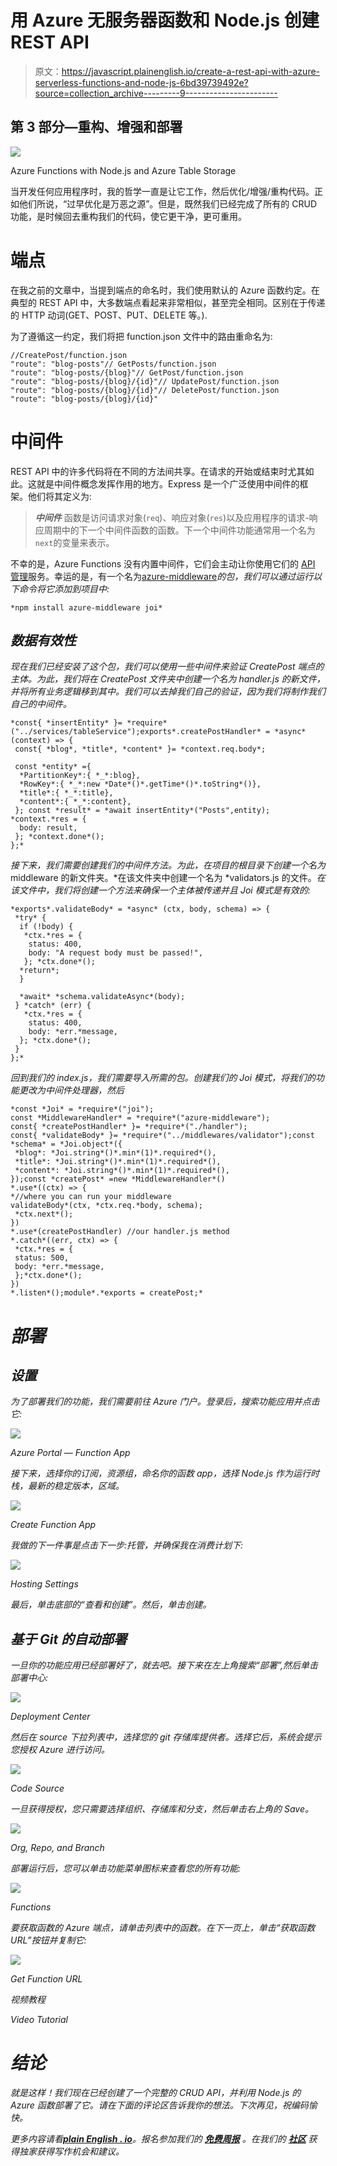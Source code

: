 # 用 Azure 无服务器函数和 Node.js 创建 REST API

> 原文：<https://javascript.plainenglish.io/create-a-rest-api-with-azure-serverless-functions-and-node-js-6bd39739492e?source=collection_archive---------9----------------------->

## 第 3 部分—重构、增强和部署

![](img/d09fcb0e724762d7443cd0aeef810a39.png)

Azure Functions with Node.js and Azure Table Storage

当开发任何应用程序时，我的哲学一直是让它工作，然后优化/增强/重构代码。正如他们所说，“过早优化是万恶之源”。但是，既然我们已经完成了所有的 CRUD 功能，是时候回去重构我们的代码，使它更干净，更可重用。

# 端点

在我之前的文章中，当提到端点的命名时，我们使用默认的 Azure 函数约定。在典型的 REST API 中，大多数端点看起来非常相似，甚至完全相同。区别在于传递的 HTTP 动词(GET、POST、PUT、DELETE 等。).

为了遵循这一约定，我们将把 function.json 文件中的路由重命名为:

```
//CreatePost/function.json
"route": "blog-posts"// GetPosts/function.json
"route": "blog-posts/{blog}"// GetPost/function.json
"route": "blog-posts/{blog}/{id}"// UpdatePost/function.json
"route": "blog-posts/{blog}/{id}"// DeletePost/function.json
"route": "blog-posts/{blog}/{id}"
```

# 中间件

REST API 中的许多代码将在不同的方法间共享。在请求的开始或结束时尤其如此。这就是中间件概念发挥作用的地方。Express 是一个广泛使用中间件的框架。他们将其定义为:

> ***中间件*** 函数是访问请求对象(`req`)、响应对象(`res`)以及应用程序的请求-响应周期中的下一个中间件函数的函数。下一个中间件功能通常用一个名为`next`的变量来表示。

不幸的是，Azure Functions 没有内置中间件，它们会主动让你使用它们的 [API 管理](https://azure.microsoft.com/en-us/services/api-management/)服务。幸运的是，有一个名为[azure-middleware](https://www.npmjs.com/package/azure-middleware)*的包，我们可以通过运行以下命令将它添加到项目中:*

```
*npm install azure-middleware joi*
```

## *数据有效性*

*现在我们已经安装了这个包，我们可以使用一些中间件来验证 CreatePost 端点的主体。为此，我们将在 CreatePost 文件夹中创建一个名为 handler.js 的新文件，并将所有业务逻辑移到其中。我们可以去掉我们自己的验证，因为我们将制作我们自己的中间件。*

```
*const{ *insertEntity* }= *require*("../services/tableService");exports*.createPostHandler* = *async* (context) => {
 const{ *blog*, *title*, *content* }= *context.req.body*;

 const *entity* ={
  *PartitionKey*:{ *_*:blog},
  *RowKey*:{ *_*:new *Date*()*.getTime*()*.toString*()},
  *title*:{ *_*:title},
  *content*:{ *_*:content},
 }; const *result* = *await insertEntity*("Posts",entity); *context.*res = {
  body: result,
 }; *context.done*();
};*
```

*接下来，我们需要创建我们的中间件方法。为此，在项目的根目录下创建一个名为*middleware 的新文件夹。*在该文件夹中创建一个名为 *validators.js 的文件。*在该文件中，我们将创建一个方法来确保一个主体被传递并且 Joi 模式是有效的:*

```
*exports*.validateBody* = *async* (ctx, body, schema) => {
 *try* {
  if (!body) {
   *ctx.*res = {
    status: 400,
    body: "A request body must be passed!",
   }; *ctx.done*();
  *return*;
  }

  *await* *schema.validateAsync*(body);
 } *catch* (err) {
   *ctx.*res = {
    status: 400,
    body: *err.*message,
  }; *ctx.done*();
 }
};*
```

*回到我们的 index.js，我们需要导入所需的包。创建我们的 Joi 模式，将我们的功能更改为中间件处理器，然后*

```
*const *Joi* = *require*("joi");
const *MiddlewareHandler* = *require*("azure-middleware");
const{ *createPostHandler* }= *require*("./handler");
const{ *validateBody* }= *require*("../middlewares/validator");const *schema* = *Joi.object*({
 *blog*: *Joi.string*()*.min*(1)*.required*(),
 *title*: *Joi.string*()*.min*(1)*.required*(),
 *content*: *Joi.string*()*.min*(1)*.required*(),
});const *createPost* =new *MiddlewareHandler*()
*.use*((ctx) => {
*//where you can run your middleware
validateBody*(ctx, *ctx.req.*body, schema);
 *ctx.next*();
})
*.use*(createPostHandler) //our handler.js method
*.catch*((err, ctx) => {
 *ctx.*res = {
 status: 500, 
 body: *err.*message,
 };*ctx.done*();
})
*.listen*();module*.*exports = createPost;*
```

# *部署*

## *设置*

*为了部署我们的功能，我们需要前往 Azure 门户。登录后，搜索功能应用并点击它:*

*![](img/53c8f79d13ce40903ca048dadb4e5c4f.png)*

*Azure Portal — Function App*

*接下来，选择你的订阅，资源组，命名你的函数 app，选择 Node.js 作为运行时栈，最新的稳定版本，区域。*

*![](img/c599cd3fe99c3c5dde4b2575369f0f09.png)*

*Create Function App*

*我做的下一件事是点击下一步:托管，并确保我在消费计划下:*

*![](img/9b20eada92932f1620aeec4bf887c6ac.png)*

*Hosting Settings*

*最后，单击底部的“查看和创建”。然后，单击创建。*

## *基于 Git 的自动部署*

*一旦你的功能应用已经部署好了，就去吧。接下来在左上角搜索“部署”,然后单击部署中心:*

*![](img/a582cecb0925a1e8b8bb265de9a75883.png)*

*Deployment Center*

*然后在 source 下拉列表中，选择您的 git 存储库提供者。选择它后，系统会提示您授权 Azure 进行访问。*

*![](img/73aa3b3fe684976e32ad9fb371b85976.png)*

*Code Source*

*一旦获得授权，您只需要选择组织、存储库和分支，然后单击右上角的 Save。*

*![](img/700138310d9f2ce023a529d3c01e4c07.png)*

*Org, Repo, and Branch*

*部署运行后，您可以单击功能菜单图标来查看您的所有功能:*

*![](img/f7b50ff76e4a48a00d3feb0c1ca92d65.png)*

*Functions*

*要获取函数的 Azure 端点，请单击列表中的函数。在下一页上，单击“获取函数 URL”按钮并复制它:*

*![](img/5437c0792e5277dca76d4efa2a7049e6.png)*

*Get Function URL*

*视频教程*

*Video Tutorial*

# *结论*

*就是这样！我们现在已经创建了一个完整的 CRUD API，并利用 Node.js 的 Azure 函数部署了它。请在下面的评论区告诉我你的想法。下次再见，祝编码愉快。*

**更多内容请看*[***plain English . io***](http://plainenglish.io/)*。报名参加我们的* [***免费周报***](http://newsletter.plainenglish.io/) *。在我们的* [***社区***](https://discord.gg/GtDtUAvyhW) *获得独家获得写作机会和建议。**